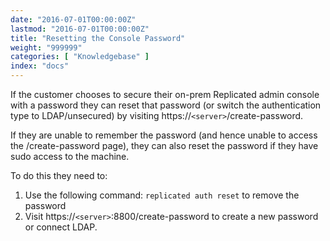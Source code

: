 ```yaml
---
date: "2016-07-01T00:00:00Z"
lastmod: "2016-07-01T00:00:00Z"
title: "Resetting the Console Password"
weight: "999999"
categories: [ "Knowledgebase" ]
index: "docs"
---
```


If the customer chooses to secure their on-prem Replicated admin console with a 
password they can reset that password (or switch the authentication type to 
LDAP/unsecured) by visiting https://`<server>`/create-password.

If they are unable to remember the password (and hence unable to access the 
/create-password page), they can also reset the password if they have sudo access 
to the machine.

To do this they need to:

1. Use the following command: `replicated auth reset` to remove the password
1. Visit https://`<server>`:8800/create-password to create a new password or connect LDAP.


